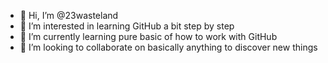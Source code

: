 - 👋 Hi, I’m @23wasteland
- 👀 I’m interested in learning GitHub a bit step by step
- 🌱 I’m currently learning pure basic of how to work with GitHub
- 💞️ I’m looking to collaborate on basically anything to discover new things

<!---
23wasteland/23wasteland is a ✨ special ✨ repository because its `README.md` (this file) appears on your GitHub profile.
You can click the Preview link to take a look at your changes.
--->
